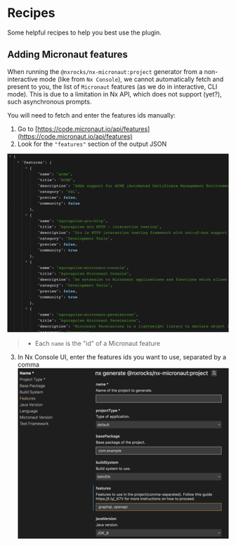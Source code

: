 # Recipes

Some helpful recipes to help you best use the plugin.

## Adding Micronaut features

When running the `@nxrocks/nx-micronaut:project` generator from a non-interactive mode (like from `Nx Console`), we cannot automatically fetch and present to you, the list
of `Micronaut` features (as we do in interactive, CLI mode). This is due to a limitation in Nx API, which does not support (yet?), such asynchronous prompts.

You will need to fetch and enter the features ids manually:

1. Go to [https://code.micronaut.io/api/features](https://code.micronaut.io/api/features)
2. Look for the `"features"` section of the  output JSON

![Extract of Micronaut features](images/micronaut-features-list.png)

> * Each `name` is the "id" of a Micronaut feature

3. In Nx Console UI, enter the features ids you want to use, separated by a comma
![Adding features in Nx Console](images/nx-console-add-features.png)
